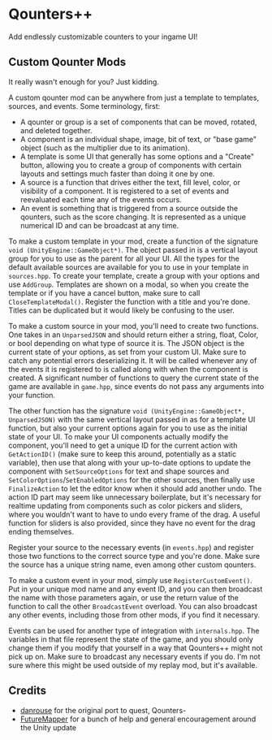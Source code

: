 # Qounters++

Add endlessly customizable counters to your ingame UI!

## Custom Qounter Mods

It really wasn't enough for you? Just kidding.

A custom qounter mod can be anywhere from just a template to templates, sources, and events. Some terminology, first:

- A qounter or group is a set of components that can be moved, rotated, and deleted together.
- A component is an individual shape, image, bit of text, or "base game" object (such as the multiplier due to its animation).
- A template is some UI that generally has some options and a "Create" button, allowing you to create a group of components with certain layouts and settings much faster than doing it one by one.
- A source is a function that drives either the text, fill level, color, or visibility of a component. It is registered to a set of events and reevaluated each time any of the events occurs.
- An event is something that is triggered from a source outside the qounters, such as the score changing. It is represented as a unique numerical ID and can be broadcast at any time.

To make a custom template in your mod, create a function of the signature `void (UnityEngine::GameObject*)`. The object passed in is a vertical layout group for you to use as the parent for all your UI. All the types for the default available sources are available for you to use in your template in `sources.hpp`. To create your template, create a group with your options and use `AddGroup`. Templates are shown on a modal, so when you create the template or if you have a cancel button, make sure to call `CloseTemplateModal()`. Register the function with a title and you're done. Titles can be duplicated but it would likely be confusing to the user.

To make a custom source in your mod, you'll need to create two functions. One takes in an `UnparsedJSON` and should return either a string, float, Color, or bool depending on what type of source it is. The JSON object is the current state of your options, as set from your custom UI. Make sure to catch any potential errors deserializing it. It will be called whenever any of the events it is registered to is called along with when the component is created. A significant number of functions to query the current state of the game are available in `game.hpp`, since events do not pass any arguments into your function.

The other function has the signature `void (UnityEngine::GameObject*, UnparsedJSON)` with the same vertical layout passed in as for a template UI function, but also your current options again for you to use as the initial state of your UI. To make your UI components actually modify the component, you'll need to get a unique ID for the current action with `GetActionID()` (make sure to keep this around, potentially as a static variable), then use that along with your up-to-date options to update the component with `SetSourceOptions` for text and shape sources and `SetColorOptions`/`SetEnabledOptions` for the other sources, then finally use `FinalizeAction` to let the editor know when it should add another undo. The action ID part may seem like unnecessary boilerplate, but it's necessary for realtime updating from components such as color pickers and sliders, where you wouldn't want to have to undo every frame of the drag. A useful function for sliders is also provided, since they have no event for the drag ending themselves.

Register your source to the necessary events (in `events.hpp`) and register those two functions to the correct source type and you're done. Make sure the source has a unique string name, even among other custom qounters.

To make a custom event in your mod, simply use `RegisterCustomEvent()`. Put in your unique mod name and any event ID, and you can then broadcast the name with those parameters again, or use the return value of the function to call the other `BroadcastEvent` overload. You can also broadcast any other events, including those from other mods, if you find it necessary.

Events can be used for another type of integration with `internals.hpp`. The variables in that file represent the state of the game, and you should only change them if you modify that yourself in a way that Qounters++ might not pick up on. Make sure to broadcast any necessary events if you do. I'm not sure where this might be used outside of my replay mod, but it's available.

## Credits

- [danrouse](https://github.com/danrouse) for the original port to quest, Qounters-
- [FutureMapper](https://github.com/Futuremappermydud) for a bunch of help and general encouragement around the Unity update
